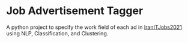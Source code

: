 # Job Advertisement Tagger
A python project to specify the work field of each ad in [IranITJobs2021](https://github.com/mrezasaeidi/IranITJobs2021) using NLP, Classification, and Clustering.
